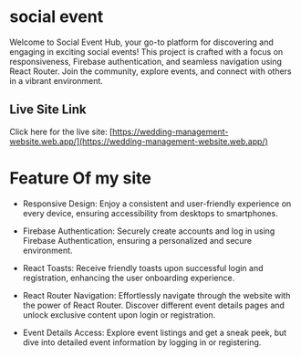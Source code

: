 # social event
Welcome to Social Event Hub, your go-to platform for discovering and engaging in exciting social events! This project is crafted with a focus on responsiveness, Firebase authentication, and seamless navigation using React Router. Join the community, explore events, and connect with others in a vibrant environment.



## Live Site Link

Click here for the live site: [https://wedding-management-website.web.app/](https://wedding-management-website.web.app/)


# Feature Of my site

- Responsive Design: Enjoy a consistent and user-friendly experience on every device, ensuring accessibility from desktops to smartphones.

- Firebase Authentication: Securely create accounts and log in using Firebase Authentication, ensuring a personalized and secure environment.

- React Toasts: Receive friendly toasts upon successful login and registration, enhancing the user onboarding experience.

- React Router Navigation: Effortlessly navigate through the website with the power of React Router. Discover different event details pages and unlock exclusive content upon login or registration.

- Event Details Access: Explore event listings and get a sneak peek, but dive into detailed event information by logging in or registering.
